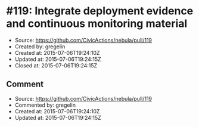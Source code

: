 # #119: Integrate deployment evidence and continuous monitoring material

* Source: https://github.com/CivicActions/nebula/pull/119
* Created by: gregelin
* Created at: 2015-07-06T19:24:10Z
* Updated at: 2015-07-06T19:24:15Z
* Closed at: 2015-07-06T19:24:15Z


## Comment

* Source: https://github.com/CivicActions/nebula/pull/119
* Commented by: gregelin
* Created at: 2015-07-06T19:24:10Z
* Updated at: 2015-07-06T19:24:15Z




